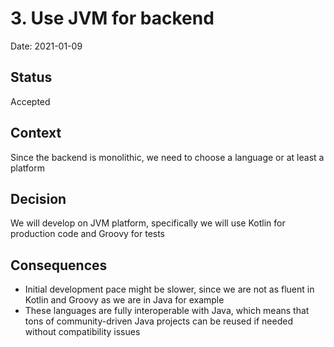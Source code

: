 # 3. Use JVM for backend

Date: 2021-01-09

## Status

Accepted

## Context

Since the backend is monolithic, we need to choose a language or at least a platform

## Decision

We will develop on JVM platform, specifically we will use Kotlin for production code and Groovy for tests

## Consequences

- Initial development pace might be slower, since we are not as fluent in Kotlin and Groovy as we are in Java for example
- These languages are fully interoperable with Java, which means that tons of community-driven Java projects can be 
reused if needed without compatibility issues
